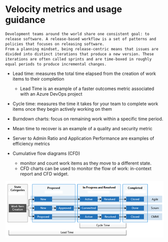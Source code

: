 # Velocity metrics and usage guidance

```
Development teams around the world share one consistent goal: to release software. A release-based workflow is a set of patterns and policies that focuses on releasing software.
From a planning mindset, being release-centric means that issues are divided into distinct iterations that produce a new version. These iterations are often called sprints and are time-boxed in roughly equal periods to produce incremental changes.
```

* Lead time: measures the total time elapsed from the creation of work items to their completion
    * Lead Time is an example of a faster outcomes metric associated with an Azure DevOps project
      
* Cycle time: measures the time it takes for your team to complete work items once they begin actively working on them

* Burndown charts: focus on remaining work within a specific time period.

* Mean time to recover is an example of a quality and security metric
* Server to Admin Ratio and Application Performance are examples of efficiency metrics

* Cumulative flow diagrams (CFD)
   - monitor and count work items as they move to a different state.
   - CFD charts can be used to monitor the flow of work: in-context report and CFD widget. 




![velocity](https://github.com/dejanu/az104/blob/main/src/velocitymetrics.PNG)
